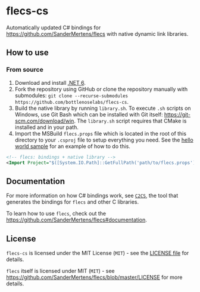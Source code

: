# flecs-cs

Automatically updated C# bindings for https://github.com/SanderMertens/flecs with native dynamic link libraries.

## How to use

### From source

1. Download and install [.NET 6](https://dotnet.microsoft.com/download).
2. Fork the repository using GitHub or clone the repository manually with submodules: `git clone --recurse-submodules https://github.com/bottlenoselabs/flecs-cs`.
3. Build the native library by running `library.sh`. To execute `.sh` scripts on Windows, use Git Bash which can be installed with Git itself: https://git-scm.com/download/win. The `library.sh` script requires that CMake is installed and in your path.
4. Import the MSBuild `flecs.props` file which is located in the root of this directory to your `.csproj` file to setup everything you need. See the [hello world sample](src/cs/samples/flecs-01_hello_world/flecs-01_hello_world.csproj) for an example of how to do this.
```xml
<!-- flecs: bindings + native library -->
<Import Project="$([System.IO.Path]::GetFullPath('path/to/flecs.props'))" />
```

## Documentation

For more information on how C# bindings work, see [`C2CS`](https://github.com/lithiumtoast/c2cs), the tool that generates the bindings for `flecs` and other C libraries.

To learn how to use `flecs`, check out the https://github.com/SanderMertens/flecs#documentation.

## License

`flecs-cs` is licensed under the MIT License (`MIT`) - see the [LICENSE file](LICENSE) for details.

`flecs` itself is licensed under MIT (`MIT`) - see https://github.com/SanderMertens/flecs/blob/master/LICENSE for more details.
